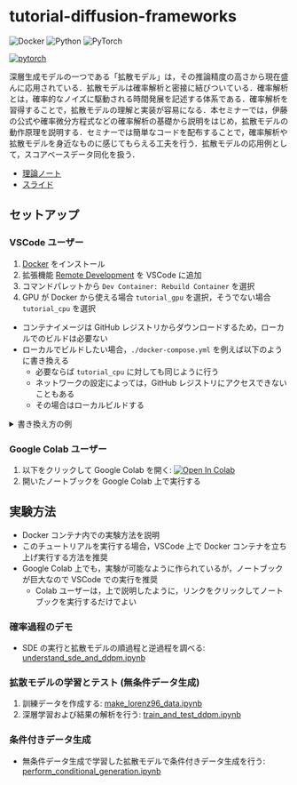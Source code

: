 # tutorial-diffusion-frameworks

![Docker](https://img.shields.io/badge/docker-%230db7ed.svg?style=for-the-badge&logo=docker&logoColor=white) ![Python](https://img.shields.io/badge/python-3670A0?style=for-the-badge&logo=python&logoColor=ffdd54) ![PyTorch](https://img.shields.io/badge/PyTorch-%23EE4C2C.svg?style=for-the-badge&logo=PyTorch&logoColor=white)

[![pytorch](https://img.shields.io/badge/PyTorch-2.5.1-informational)](https://pytorch.org/)

深層生成モデルの一つである「拡散モデル」は，その推論精度の高さから現在盛んに応用されている．拡散モデルは確率解析と密接に結びついている．確率解析とは，確率的なノイズに駆動される時間発展を記述する体系である．確率解析を習得することで，拡散モデルの理解と実装が容易になる．本セミナーでは，伊藤の公式や確率微分方程式などの確率解析の基礎から説明をはじめ，拡散モデルの動作原理を説明する．セミナーでは簡単なコードを配布することで，確率解析や拡散モデルを身近なものに感じてもらえる工夫を行う．拡散モデルの応用例として，スコアベースデータ同化を扱う．

- [理論ノート](./docs/theoretical_note_on_diffusion_model.pdf)
- [スライド](./docs/seminar_20251009.pdf)

## セットアップ

### VSCode ユーザー

1. [Docker](https://www.docker.com/ja-jp/) をインストール
2. 拡張機能 [Remote Development](https://code.visualstudio.com/docs/remote/remote-overview) を VSCode に追加
3. コマンドパレットから `Dev Container: Rebuild Container` を選択
4. GPU が Docker から使える場合 `tutorial_gpu` を選択，そうでない場合 `tutorial_cpu` を選択

- コンテナイメージは GitHub レジストリからダウンロードするため，ローカルでのビルドは必要ない
- ローカルでビルドしたい場合，`./docker-compose.yml` を例えば以下のように書き換える
  - 必要ならば `tutorial_cpu` に対しても同じように行う
  - ネットワークの設定によっては，GitHub レジストリにアクセスできないこともある
  - その場合はローカルビルドする

<details><summary>書き換え方の例</summary>

```
# 書き換え前
tutorial_gpu:
  image: ghcr.io/yukiyasuda2718/tutorial-diffusion-frameworks:v1.0.0
```

```
# 書き換え後
tutorial_gpu:
    build:
      context: ./docker
```

</details>

### Google Colab ユーザー

1. 以下をクリックして Google Colab を開く: [![Open In Colab](https://colab.research.google.com/assets/colab-badge.svg)](https://colab.research.google.com/github/YukiYasuda2718/tutorial-diffusion-frameworks/blob/main/notebooks/run_on_your_google_colab.ipynb)
2. 開いたノートブックを Google Colab 上で実行する

## 実験方法

- Docker コンテナ内での実験方法を説明
- このチュートリアルを実行する場合，VSCode 上で Docker コンテナを立ち上げ実行する方法を推奨
- Google Colab 上でも，実験が可能なように作られているが，ノートブックが巨大なので VSCode での実行を推奨
  - Colab ユーザーは，上で説明したように，リンクをクリックしてノートブックを実行するだけでよい

### 確率過程のデモ

- SDE の実行と拡散モデルの順過程と逆過程を調べる: [understand_sde_and_ddpm.ipynb](./notebooks/understand_sde_and_ddpm.ipynb)

### 拡散モデルの学習とテスト (無条件データ生成)

1. 訓練データを作成する: [make_lorenz96_data.ipynb](./notebooks/make_lorenz96_data.ipynb)
2. 深層学習および結果の解析を行う: [train_and_test_ddpm.ipynb](./notebooks/train_and_test_ddpm.ipynb)

### 条件付きデータ生成

- 無条件データ生成で学習した拡散モデルで条件付きデータ生成を行う: [perform_conditional_generation.ipynb](./notebooks/perform_conditional_generation.ipynb)
